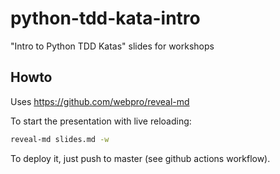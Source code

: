 # python-tdd-kata-intro

"Intro to Python TDD Katas" slides for workshops

## Howto

Uses https://github.com/webpro/reveal-md

To start the presentation with live reloading:

```bash
reveal-md slides.md -w
```

To deploy it, just push to master (see github actions workflow).
